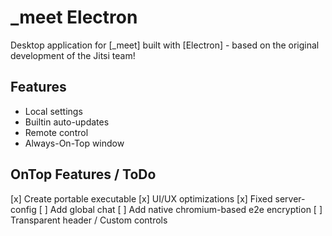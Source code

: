 # _meet Electron

Desktop application for [_meet] built with [Electron] - based on the original development of the Jitsi team!

## Features

- Local settings
- Builtin auto-updates
- Remote control
- Always-On-Top window

## OnTop Features / ToDo

 [x] Create portable executable
 [x] UI/UX optimizations
 [x] Fixed server-config
 [ ] Add global chat
 [ ] Add native chromium-based e2e encryption
 [ ] Transparent header / Custom controls
